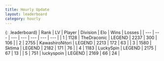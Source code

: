 ```yaml
---
title: Hourly Update
layout: leaderboard
category: hourly
---
```


{: .leaderboard}
| Rank | LV | Player | Division | Elo | Wins | Losses |
| --- | --- | --- | --- | --- | --- | --- |
| <span data-change="0">1</span> | 1128 | <span title="ID: 544310">TheDraconic</span> | LEGEND | <span data-change="-18">2237</span> | <span data-change="2">300</span> | <span data-change="2">106</span> |
| <span data-change="0">2</span> | 2755 | <span title="ID: 164871">KawashiroNitori</span> | LEGEND | <span data-change="0">2213</span> | <span data-change="0">172</span> | <span data-change="0">63</span> |
| <span data-change="0">3</span> | 1580 | <span title="ID: 353063">Sktima</span> | LEGEND | <span data-change="0">2182</span> | <span data-change="0">171</span> | <span data-change="0">76</span> |
| <span data-change="0">4</span> | 1183 | <span title="ID: 498412">LuckySpin</span> | LEGEND | <span data-change="0">2175</span> | <span data-change="0">67</span> | <span data-change="0">13</span> |
| <span data-change="0">5</span> | 751 | <span title="ID: 512212">luckyspoin</span> | LEGEND | <span data-change="0">2169</span> | <span data-change="0">66</span> | <span data-change="0">24</span> |